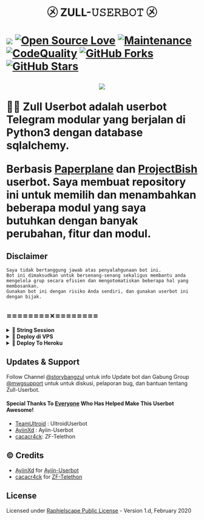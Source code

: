  <h1 align="center">㋱ ZULL-𝚄𝚂𝙴𝚁𝙱𝙾𝚃 ㋱<h1>

<a href="https://github.com/cacacr4ck/telethon/commits"> <img src="https://img.shields.io/github/last-commit/sip-Userbot/Nande-Telethon?color=red&logo=github&logoColor=blue&style=for-the-badge" /></a>
[![Open Source Love](https://badges.frapsoft.com/os/v2/open-source.png?v=103)](https://github.com/cacacr4ck/telethon)
[![Maintenance](https://img.shields.io/badge/Maintained%3F-Yes-blue)](https://GitHub.com/cacacr4ck/telethon/graphs/commit-activity)
[![CodeQuality](https://img.shields.io/codacy/grade/a723cb464d5a4d25be3152b5d71de82d?color=blue&logo=codacy)](https://app.codacy.com/gh/cacacr4ck/telethon/dashboard)
[![GitHub Forks](https://img.shields.io/github/forks/iamuput/Uputt-Userbot?&logo=github)](https://github.com/iamuput/Uputt-Userbot/fork)
[![GitHub Stars](https://img.shields.io/github/stars/cacacr4ck/telethon?&logo=github)](https://github.com/cacacr4ck/telethon/stargazers)


<p align="center">
  <img src="https://telegra.ph/file/c394b9d3247403031589d.png">
</p>

👩‍💻 Zull Userbot adalah userbot Telegram modular yang berjalan di Python3 dengan database sqlalchemy.

Berbasis [Paperplane](https://github.com/RaphielGang/Telegram-UserBot) dan [ProjectBish](https://github.com/adekmaulana/ProjectBish) userbot.
Saya membuat repository ini untuk memilih dan menambahkan beberapa modul yang saya butuhkan dengan banyak perubahan, fitur dan modul.

## Disclaimer

```
Saya tidak bertanggung jawab atas penyalahgunaan bot ini.
Bot ini dimaksudkan untuk bersenang-senang sekaligus membantu anda
mengelola grup secara efisien dan mengotomatiskan beberapa hal yang membosankan.
Gunakan bot ini dengan risiko Anda sendiri, dan gunakan userbot ini dengan bijak.
```

## ========×========

<details>
<summary><b>🔗 String Session</b></summary>
<br>
    
> Anda memerlukan API_ID & API_HASH untuk menghasilkan sesi telethon. ambil APP ID dan API Hash di my.telegram.org
<h4> Generate Session via Repl: </h4>    
<p><a href="https://repl.it/@nandeestringbot/NandeString?lite=1&outputonly=1"><img src="https://img.shields.io/badge/Generate%20On%20Repl-blueviolet?style=for-the-badge&logo=appveyor" width="200""/></a></p>
<h4> Generate Session via Telegram String Uputt Bot: </h4>    
<p><a href="https://t.me/mwgstrbot"><img src="https://img.shields.io/badge/TG%20String%20Uputt%20Bot-blueviolet?style=for-the-badge&logo=appveyor" width="200""/></a></p>
    
</details>

<details>
<summary><b>🔗 Deploy di VPS</b></summary>
<br>

### Tutorial Deploy di VPS


 • `git clone https://github.com/cacacr4ck/telethon`

 • `cd telethon`

 • `pip3 install -U -r requirements.txt`

 • `mv sample_config.env config.env`

 • `nano config.env`
  - isi vars
  - Jika sudah 
  - ketik ctrl + S
  - ctrl + X

 • `screen -S Uputt-Userbot`

 • `bash start`

</details>

<details>
<summary><b>🔗 Deploy To Heroku</b></summary>
<br>

<p><a href="https://heroku.com/deploy?template=https://github.com/TeamUltroid/Ultroid"><img src="https://img.shields.io/badge/BUAT DI-HEROKU-aqua?style=plastic&logo=heroku&logoColor=gold"width="300" /></a></p>

</details>

## Updates & Support

Follow Channel [@storybangzul](https://t.me/strbzul) untuk info Update bot dan Gabung Group [@mwgsupport](https://t.me/ownedbyrain) untuk untuk diskusi, pelaporan bug, dan bantuan tentang Zull-Userbot.

#### Special Thanks To [Everyone](https://github.com/mrismanaziz/Man-Userbot/graphs/contributors) Who Has Helped Make This Userbot Awesome!
-  [TeamUltroid](https://github.com/TeamUltroid/Ultroid) :  UltroidUserbot
-  [AyiinXd](https://github.com/AyiinXd/Ayiin-Userbot) : Ayiin-Userbot
-  [cacacr4ck](https://github.com/cacacr4ck/telethon): ZF-Telethon

## © Credits
-  [AyiinXd](https://github.com/AyiinXd) for [Ayiin-Userbot](https://github.com/AyiinXd/Ayiin-Userbot)
-  [cacacr4ck](https://github.com/cacacr4ck/telethon) for [ZF-Telethon](https://github.com/cacacr4ck)
## License
Licensed under [Raphielscape Public License](https://github.com/cacacr4ck/telethon/blob/telethon/LICENSE) - Version 1.d, February 2020


